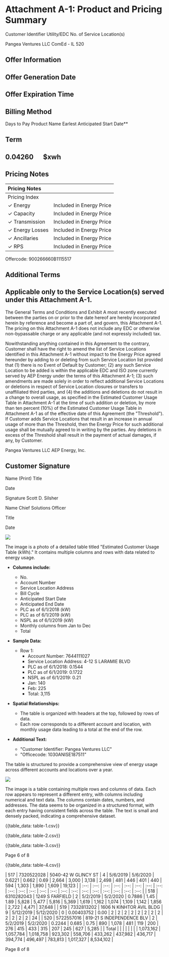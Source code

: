 # Attachment A-1: Product and Pricing Summary 

Customer Identifier
Utility/EDC
No. of Service Location(s)

Pangea Ventures LLC
ComEd - IL
520

## Offer Information

## Offer Generation Date

## Offer Expiration Time

## Billing Method

Days to Pay
Product Name
Earlest Anticipated Start Date**

## Term

## $0.04260 \quad$ \$xwh

## Pricing Notes

| Pricing Notes |  |
| :-- | :-- |
| Pricing Index |  |
| $\checkmark$ Energy | Included in Energy Price |
| $\checkmark$ Capacity | Included in Energy Price |
| $\checkmark$ Transmission | Included in Energy Price |
| $\checkmark$ Energy Losses | Included in Energy Price |
| $\checkmark$ Ancillaries | Included in Energy Price |
| $\checkmark$ RPS | Included in Energy Price |

Offercode: 900266660B1115517

## Additional Terms

## Applicable only to the Service Location(s) served under this Attachment A-1.

The General Terms and Conditions and Exhibit A most recently executed between the parties on or prior to the date hereof are hereby incorporated herein by reference and become a part of, and govern, this Attachment A-1. The pricing on this Attachment A-1 does not include any EDC or otherwise non-bypassable charge or any applicable (and not expressly included) tax.

Nowithstanding anything contained in this Agreement to the contrary, Customer shall have the right to amend the list of Service Locations identified in this Attachment A-1 without impact to the Energy Price agreed hereunder by adding to or deleting from such Service Location list provided that (1) there is no Event of Default by Customer; (2) any such Service Location to be added is within the applicable EDC and ISO zone currently served by AEP Energy under the terms of this Attachment A-1; (3) such amendments are made solely in order to reflect additional Service Locations or deletions in respect of Service Location closures or transfers to unaffiliated third parties, and (4) the additions and deletions do not result in a change to overall usage, as specified in the Estimated Customer Usage Table in Attachment A-1 at the time of such addition or deletion, by more than ten percent (10\%) of the Estimated Customer Usage Table in Attachment A-1 as of the effective date of this Agreement (the "Threshold"). If Customer adds Service Locations that result in an increase in annual usage of more than the Threshold, then the Energy Price for such additional usage shall be mutually agreed to in writing by the parties. Any deletions in excess of the Threshold shall result in the payment of actual damages, if any, by Customer.

Pangea Ventures LLC
AEP Energy, Inc.

## Customer Signature

Name (Print)
Title

Date

Signature
Scott D. Silsher

Name
Chief Solutions Officer

Title

Date

![](images/img-0.jpeg)

The image is a photo of a detailed table titled "Estimated Customer Usage Table (kWh)." It contains multiple columns and rows with data related to energy usage. 

- **Columns include:**
  - No.
  - Account Number
  - Service Location Address
  - Bill Cycle
  - Anticipated Start Date
  - Anticipated End Date
  - PLC as of 6/1/2018 (kW)
  - PLC as of 6/1/2019 (kW)
  - NSPL as of 6/1/2019 (kW)
  - Monthly columns from Jan to Dec
  - Total

- **Sample Data:**
  - Row 1: 
    - Account Number: 7644111027
    - Service Location Address: 4-12 S LARAMIE BLVD
    - PLC as of 6/1/2018: 0.1544
    - PLC as of 6/1/2019: 0.1722
    - NSPL as of 6/1/2019: 0.21
    - Jan: 140
    - Feb: 225
    - Total: 3,115

- **Spatial Relationships:**
  - The table is organized with headers at the top, followed by rows of data.
  - Each row corresponds to a different account and location, with monthly usage data leading to a total at the end of the row.

- **Additional Text:**
  - "Customer Identifier: Pangea Ventures LLC"
  - "Officecode: 1030ANISE187511"

The table is structured to provide a comprehensive view of energy usage across different accounts and locations over a year.

![](images/img-1.jpeg)

The image is a table containing multiple rows and columns of data. Each row appears to represent a different entry, with columns including numerical and text data. The columns contain dates, numbers, and addresses. The data seems to be organized in a structured format, with each entry having consistent fields across the table. The text is small and densely packed, indicating a comprehensive dataset.

{{table_data: table-1.csv}}

{{table_data: table-2.csv}}

{{table_data: table-3.csv}}

Page 6 of 8

{{table_data: table-4.csv}}

| 517 | 7320522028 | 5040-42 W GLINCY ST | 4 | 5/6/2019 | 5/6/2020 | 0.6221 | 0.662 | 0.69 | 2,664 | 3,000 | 3,138 | 2,498 | 481 | 446 | 401 | 440 | 594 | 1,303 | 1,890 | 1,609 | 19,123 |
| :--: | :--: | :--: | :--: | :--: | :--: | :--: | :--: | :--: | :--: | :--: | :--: | :--: | :--: | :--: | :--: | :--: | :--: | :--: | :--: | :--: |
| 518 | 6310282043 | 1249 S FARFIELD | 2 | 5/2/2019 | 5/2/2020 | 0.7886 | 1.45 | 1.89 | 5,828 | 5,477 | 5,816 | 5,369 | 1,619 | 1,162 | 1,074 | 1,109 | 1,142 | 1,856 | 2,722 | 4,471 | 37,648 |
| 519 | 7332813202 | 1606 N KINHTOR AVIL BLDG | 9 | 5/12/2019 | 5/12/2020 | 0 | 0.00403752 | 0.00 | 2 | 2 | 2 | 2 | 2 | 2 | 2 | 2 | 2 | 2 | 2 | 2 | 24 |
| 520 | 5722557016 | 819-21 S INDEPENDENCE BLV | 2 | 5/2/2019 | 5/2/2020 | 0.2244 | 0.685 | 0.75 | 890 | 1,078 | 481 | 119 | 200 | 276 | 415 | 433 | 315 | 207 | 245 | 627 | 5,285 |
| Total |  |  |  |  |  |  |  | 1,073,162 | 1,057,784 | 1,018,758 | 923,302 | 558,706 | 433,262 | 437,982 | 436,717 | 394,774 | 496,497 | 783,813 | 1,017,327 | 8,534,102 |

Page 8 of 8

